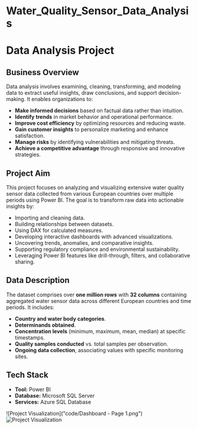 # Water_Quality_Sensor_Data_Analysis
# Data Analysis Project

## Business Overview

Data analysis involves examining, cleaning, transforming, and modeling data to extract useful insights, draw conclusions, and support decision-making. It enables organizations to:

- **Make informed decisions** based on factual data rather than intuition.
- **Identify trends** in market behavior and operational performance.
- **Improve cost efficiency** by optimizing resources and reducing waste.
- **Gain customer insights** to personalize marketing and enhance satisfaction.
- **Manage risks** by identifying vulnerabilities and mitigating threats.
- **Achieve a competitive advantage** through responsive and innovative strategies.

## Project Aim

This project focuses on analyzing and visualizing extensive water quality sensor data collected from various European countries over multiple periods using Power BI. The goal is to transform raw data into actionable insights by:

- Importing and cleaning data.
- Building relationships between datasets.
- Using DAX for calculated measures.
- Developing interactive dashboards with advanced visualizations.
- Uncovering trends, anomalies, and comparative insights.
- Supporting regulatory compliance and environmental sustainability.
- Leveraging Power BI features like drill-through, filters, and collaborative sharing.

## Data Description

The dataset comprises over **one million rows** with **32 columns** containing aggregated water sensor data across different European countries and time periods. It includes:

- **Country and water body categories**.
- **Determinands obtained**.
- **Concentration levels** (minimum, maximum, mean, median) at specific timestamps.
- **Quality samples conducted** vs. total samples per observation.
- **Ongoing data collection**, associating values with specific monitoring sites.

## Tech Stack

- **Tool:** Power BI  
- **Database:** Microsoft SQL Server  
- **Services:** Azure SQL Database  

![Project Visualization]("code/Dashboard - Page 1.png")
![Project Visualization](/code/image.png)
